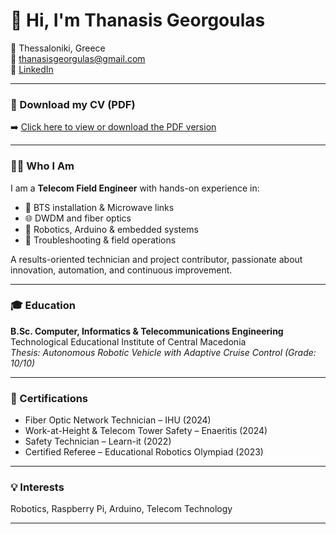 # 👋 Hi, I'm Thanasis Georgoulas

📍 Thessaloniki, Greece  
📧 [thanasisgeorgulas@gmail.com](mailto:thanasisgeorgulas@gmail.com)  
🔗 [LinkedIn](https://www.linkedin.com/in/thanasisgeorgoulas)

---

### 📄 Download my CV (PDF)
➡️ [Click here to view or download the PDF version](GeorgoulasCV.pdf)

---

### 🧑‍🔧 Who I Am
I am a **Telecom Field Engineer** with hands-on experience in:

- 📡 BTS installation & Microwave links
- 🌐 DWDM and fiber optics
- 🤖 Robotics, Arduino & embedded systems
- 🔧 Troubleshooting & field operations


A results-oriented technician and project contributor, passionate about innovation, automation, and continuous improvement.

---

### 🎓 Education
**B.Sc. Computer, Informatics & Telecommunications Engineering**  
Technological Educational Institute of Central Macedonia  
*Thesis: Autonomous Robotic Vehicle with Adaptive Cruise Control (Grade: 10/10)*

---

### 🏅 Certifications
- Fiber Optic Network Technician – IHU (2024)  
- Work-at-Height & Telecom Tower Safety – Enaeritis (2024)  
- Safety Technician – Learn-it (2022)  
- Certified Referee – Educational Robotics Olympiad (2023)

---

### 💡 Interests
Robotics, Raspberry Pi, Arduino, Telecom Technology

---
